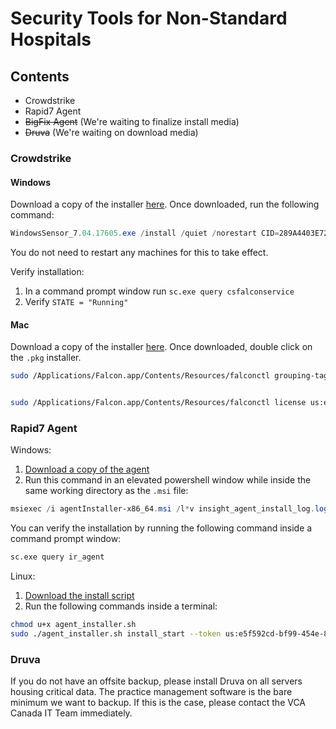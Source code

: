 # Security Tools for Non-Standard Hospitals

## Contents

* Crowdstrike
* Rapid7 Agent
* ~~BigFix Agent~~ (We're waiting to finalize install media)
* ~~Druva~~ (We're waiting on download media)

### Crowdstrike

#### Windows

Download a copy of the installer [here](https://s3.ca-central-1.amazonaws.com/pub.vcacanada.com/security_software/crowdstrike/WindowsSensor_7.04.17605.exe). Once downloaded, run the following command:

````powershell
WindowsSensor_7.04.17605.exe /install /quiet /norestart CID=289A4403E72C41AFAC93DB969D041FD7-AD PROXYDISABLE=1 ProvNoWait=1
````

You do not need to restart any machines for this to take effect.

Verify installation:

1. In a command prompt window run `sc.exe query csfalconservice`
2. Verify `STATE = "Running"`

#### Mac

Download a copy of the installer [here](https://pub.vcacanada.com/security_software/crowdstrike/FalconSensorMacOS_6.23.13601.pkg). Once downloaded, double click on the `.pkg` installer.

````zsh
sudo /Applications/Falcon.app/Contents/Resources/falconctl grouping-tags set "VCA,VCA_Canada"


sudo /Applications/Falcon.app/Contents/Resources/falconctl license us:e5f592cd-bf99-454e-81a7-8f270446bd24
````

### Rapid7 Agent

Windows:

1. [Download a copy of the agent](https://pub.vcacanada.com/security_software/rapid7/windows/agentInstaller-x86_64.msi)
2. Run this command in an elevated powershell window while inside the same working directory as the `.msi` file:

````powershell
msiexec /i agentInstaller-x86_64.msi /l*v insight_agent_install_log.log /quiet CUSTOMTOKEN=us:e5f592cd-bf99-454e-81a7-8f270446bd24 CUSTOMATTRIBUTES="VCA,VCA_Canada"
````

You can verify the installation by running the following command inside a command prompt window:

````cmd
sc.exe query ir_agent
````

Linux:

1. [Download the install script](https://pub.vcacanada.com/security_software/rapid7/linux/agent_installer.sh)
2. Run the following commands inside a terminal:

````bash
chmod u+x agent_installer.sh
sudo ./agent_installer.sh install_start --token us:e5f592cd-bf99-454e-81a7-8f270446bd24 --attributes "VCA,VCA_Canada"
````

<!-- ### BigFix Agent

1.	Install BigFix agent for remote systems
\\vcaantech.com\folders\Apps\install_media\InfoSec\IBM\IBM BigFix Client\9.5.17.94 - Off Network
2.	Extract all files and run ‘BigFixAgent.msi’
NOTE: The clientsettings.cfg file must be in the same folder as the BigFixAgent.msi installer
3.	Register agent to DMZ Relay:Register agent to DMZ Relay:
1.	From command prompt run: 
C:\Program Files (x86)\BigFix Enterprise\BES Client\BESClient -register <password> http://bf.vca.com:52311"
2.	Restart the Besclient service -->

### Druva

If you do not have an offsite backup, please install Druva on all servers housing critical data. The practice management software is the bare minimum we want to backup. If this is the case, please contact the VCA Canada IT Team immediately.
